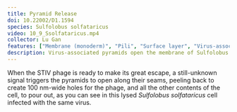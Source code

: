 ```yaml
---
title: Pyramid Release
doi: 10.22002/D1.1594
species: Sulfolobus solfataricus
video: 10_9_Ssolfataricus.mp4
collector: Lu Gan
features: ["Membrane (monoderm)", "Pili", "Surface layer", "Virus-associated pyramids"]
description: Virus-associated pyramids open the membrane of Sulfolobus solfataricus archaea to release Sulfolobus Turreted Icosahedral Virus
---
```


When the STIV phage is ready to make its great escape, a still-unknown signal triggers the pyramids to open along their seams, peeling back to create 100 nm-wide holes for the phage, and all the other contents of the cell, to pour out, as you can see in this lysed *Sulfolobus solfataricus* cell infected with the same virus.

